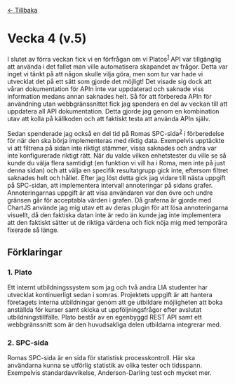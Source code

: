 [← Tillbaka](../README.md)

# Vecka 4 (v.5)

I slutet av förra veckan fick vi en förfrågan om vi Platos<sup>[1](#1-plato)</sup> API var tillgänglig att använda i det fallet man ville automatisera skapandet av frågor. Detta var inget vi tänkt på att någon skulle vilja göra, men som tur var hade vi utvecklat det på ett sätt som gjorde det möjligt! Det visade sig dock att våran dokumentation för APIn inte var uppdaterad och saknade viss information medans annan saknades helt. Så för att förbereda APIn för användning utan webbgränssnittet fick jag spendera en del av veckan till att uppdatera all API dokumentation. Detta gjorde jag genom en kombination utav att kolla på källkoden och att faktiskt testa att använda APIn själv.

Sedan spenderade jag också en del tid på Romas SPC-sida<sup>[2](#2-spc)</sup> i förberedelse för när den ska börja implementeras med riktig data. Exempelvis upptäckte vi att filtrena på sidan inte riktigt stämmer, vissa saknades och andra var inte konfigurerade riktigt rätt. När du valde vilken enhetstester du ville se så kunde du välja flera samtidigt (en funktion vi vill ha i Roma, men inte på just denna sidan) och att välja en specifik resultatgrupp gick inte, eftersom filtret saknades helt och hållet. Efter jag löst detta gick jag vidare till nästa uppgift på SPC-sidan, att implementera intervall annoteringar på sidans grafer. Annoteringarnas uppgift är att visa användaren var den övre och undre gränsen går för acceptabla värden i grafen. Då graferna är gjorde med ChartJS använde jag mig utav ett av deras plugin för att lösa annoteringarna visuellt, då den faktiska datan inte är redo än kunde jag inte implementera att den faktiskt sätter ut de riktiga värdena och fick nöja mig med temporära fixerade så länge.

## Förklaringar

### 1. Plato

Ett internt utbildningssystem som jag och två andra LIA studenter har utvecklat kontinuerligt sedan i somras. Projektets uppgift är att hantera företagets interna utbildningar genom att ge utbildare möjligheten att boka anställda för kurser samt skicka ut uppföljningsfrågor efter avslutat utbildningstillfälle. Plato består av en egenbyggd REST API samt ett webbgränssnitt som är den huvudsakliga delen utbildarna integrerar med.

### 2. SPC-sida

Romas SPC-sida är en sida för statistisk processkontroll. Här ska användarna kunna se utförlig statistik av olika tester och tidsspann. Exempelvis standardavvikelse, Anderson-Darling test och mycket mer.
